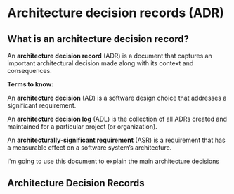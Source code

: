 # Architecture decision records (ADR)



## What is an architecture decision record?

An **architecture decision record** (ADR) is a document that captures an important architectural decision made along with its context and consequences.



**Terms to know:**

An **architecture decision** (AD) is a software design choice that addresses a significant requirement.

An **architecture decision log** (ADL) is the collection of all ADRs created and maintained for a particular project (or organization).

An **architecturally-significant requirement** (ASR) is a requirement that has a measurable effect on a software system’s architecture.



I'm going to use this document to explain the main architecture decisions





## Architecture Decision Records